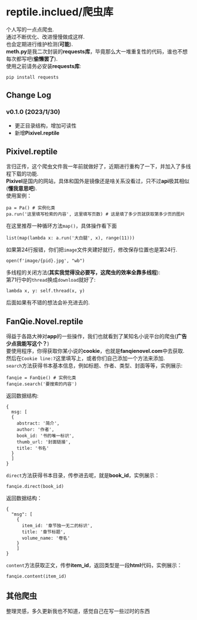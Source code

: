 # reptile.inclued/爬虫库
个人写的一点点爬虫.  
通过不断优化、改进慢慢做成这样.  
也会定期进行维护检测(**可能**).  
**meth.py**是我二次封装的**requests库**，毕竟那么大一堆重复性的代码，谁也不想每次都写吧(**偷懒罢了**).  
使用之前请务必安装**requests库**:
```
pip install requests
```
## Change Log
### v0.1.0 (2023/1/30)
- 更正目录结构，增加可读性  
- 新增**Pixivel.reptile**
## Pixivel.reptile
言归正传，这个爬虫文件我一年前就做好了，近期进行重构了一下，并加入了多线程下载的功能.  
**Pixivel**是国内的网站，具体和国外是镜像还是啥关系没看过，只不过**api**极其相似(**懂我意思吧**).  
使用案例：  
```
pa = Pa() # 实例化类
pa.run('这里填写检索的内容', 这里填写页数) # 这是填了多少页就获取第多少页的图片
```
在这里推荐一种循环方法`map()`，具体操作看下面  
```
list(map(lambda x: a.run('大白腿', x), range(11)))
```
如果第24行报错，你们把`image`文件夹建好就行，修改保存位置也是第24行.  
```
open(f'image/{pid}.jpg', "wb")
```
多线程的关闭方法(**其实我觉得没必要写，这爬虫的效率全靠多线程**):  
第71行中的`thread`换成`download`就好了:  
```
lambda x, y: self.thread(x, y)
```
后面如果有不错的想法会补充进去的.
## FanQie.Novel.reptile
得益于各路大神对**app**的一些操作，我们也就看到了某知名小说平台的爬虫(**广告少点我能写这个？**)  
要使用程序，你得获取你某小说的**cookie**，也就是**fanqienovel.com**中去获取.  
然后在``Cookie line:7``这里填写上，或者你们自己添加一个方法来添加.  
`search`方法获得书本基本信息，例如标题、作者、类型、封面等等，实例展示:  
```
fanqie = FanQie() # 实例化类
fanqie.search('要搜索的内容')
```
返回数据结构:  
```
{
  msg: [
  {
    abstract: '简介',
    author: '作者',
    book_id: '书的唯一标识',
    thumb_url: '封面链接',
    title: '书名'
  }
  ]
}
```
`direct`方法获得书本目录，传参进去呢，就是**book_id**，实例展示：  
```
fanqie.direct(book_id)
```
返回数据结构：
```
{
  "msg": [
    {
      item_id: '章节独一无二的标识',
      title: '章节标题',
      volume_name: '卷名'
    }
    ]
}
```
`content`方法获取正文，传参**item_id**，返回类型是一段**html**代码，实例展示：  
```
fanqie.content(item_id)
```
## 其他爬虫
整理灵感，多久更新我也不知道，感觉自己在写一些过时的东西

